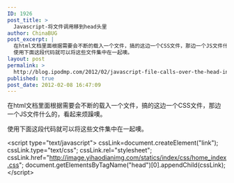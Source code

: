 ```yaml
---
ID: 1926
post_title: >
  Javascript-将文件调用移到head头里
author: ChinaBUG
post_excerpt: |
  在html文档里面根据需要会不断的载入一个文件，搞的这边一个CSS文件，那边一个JS文件什么的，看起来烦躁噢。
  使用下面这段代码就可以将这些文件集中在一起噢。
layout: post
permalink: >
  http://blog.ipodmp.com/2012/02/javascript-file-calls-over-the-head-in-advance.html
published: true
post_date: 2012-02-08 16:47:09
---
```

在html文档里面根据需要会不断的载入一个文件，搞的这边一个CSS文件，那边一个JS文件什么的，看起来烦躁噢。

使用下面这段代码就可以将这些文件集中在一起噢。

&lt;script type="text/javascript"&gt;
cssLink=document.createElement("link");
cssLink.type="text/css";
cssLink.rel="stylesheet";
cssLink.href="http://image.yihaodianimg.com/statics/index/css/home_index.css";
document.getElementsByTagName("head")[0].appendChild(cssLink);
&lt;/script&gt;